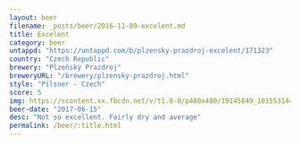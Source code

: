 ```yaml
---
layout: beer
filename: _posts/beer/2016-11-09-excelent.md
title: Excelent
category: beer
untappd: "https://untappd.com/b/plzensky-prazdroj-excelent/171323"
country: "Czech Republic"
brewery: "Plzeňský Prazdroj"
breweryURL: "/brewery/plzensky-prazdroj.html"
style: "Pilsner - Czech"
score: 5
img: https://scontent.xx.fbcdn.net/v/t1.0-0/p480x480/19145849_10155314454568745_6283665739344527812_n.jpg?oh=1303c1d9e1b9c7b242d1a11317250ccd&oe=5AFDD543
beer-date: "2017-06-15"
desc: "Not so excellent. Fairly dry and average"
permalink: /beer/:title.html
---
```

